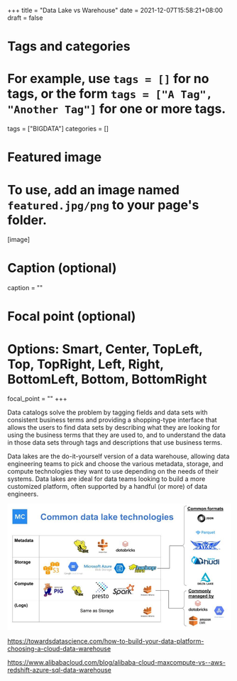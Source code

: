 +++
title = "Data Lake vs Warehouse"
date = 2021-12-07T15:58:21+08:00
draft = false

# Tags and categories
# For example, use `tags = []` for no tags, or the form `tags = ["A Tag", "Another Tag"]` for one or more tags.
tags = ["BIGDATA"]
categories = []

# Featured image
# To use, add an image named `featured.jpg/png` to your page's folder. 
[image]
  # Caption (optional)
  caption = ""

  # Focal point (optional)
  # Options: Smart, Center, TopLeft, Top, TopRight, Left, Right, BottomLeft, Bottom, BottomRight
  focal_point = ""
+++



Data catalogs solve the problem by tagging fields and data sets with consistent business
terms and providing a shopping-type interface that allows the users to find data
sets by describing what they are looking for using the business terms that they are
used to, and to understand the data in those data sets through tags and descriptions
that use business terms.



Data lakes are the do-it-yourself version of a data warehouse, allowing data engineering teams to pick and choose the various metadata, storage, and compute technologies they want to use depending on the needs of their systems.
Data lakes are ideal for data teams looking to build a more customized platform, often supported by a handful (or more) of data engineers.


![](/img/data-lake-stack.jpg)

https://towardsdatascience.com/how-to-build-your-data-platform-choosing-a-cloud-data-warehouse


https://www.alibabacloud.com/blog/alibaba-cloud-maxcompute-vs--aws-redshift-azure-sql-data-warehouse